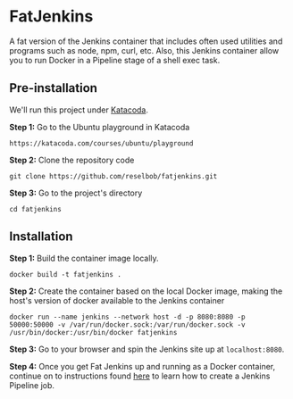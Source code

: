 # FatJenkins

A fat version of the Jenkins container that includes often used utilities and programs such as node, npm, curl, etc.
Also, this Jenkins container allow you to run Docker in a Pipeline stage of a shell exec task.

## Pre-installation

We'll run this project under [Katacoda](katacoda.com).

**Step 1:** Go to the Ubuntu playground in Katacoda

`https://katacoda.com/courses/ubuntu/playground`

**Step 2:** Clone the repository code

`git clone https://github.com/reselbob/fatjenkins.git`

**Step 3:** Go to the project's directory

`cd fatjenkins`


## Installation

**Step 1:** Build the container image locally.

`docker build -t fatjenkins .`

**Step 2:** Create the container based on the local Docker image, making the host's version of docker available to the Jenkins container

`docker run --name jenkins --network host -d -p 8080:8080 -p 50000:50000 -v /var/run/docker.sock:/var/run/docker.sock -v /usr/bin/docker:/usr/bin/docker fatjenkins`

**Step 3:** Go to your browser and spin the Jenkins site up at `localhost:8080`.

**Step 4:** Once you get Fat Jenkins up and running as a Docker container, continue on to instructions
found [here](create-pipeline.md) to learn how to create a Jenkins Pipeline job.
